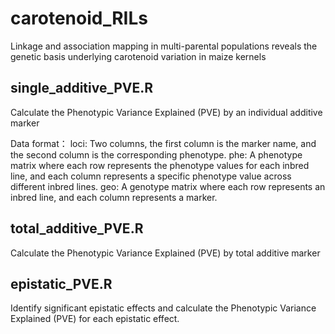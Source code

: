 # carotenoid_RILs
Linkage and association mapping in multi-parental populations reveals the genetic basis underlying carotenoid variation in maize kernels

## single_additive_PVE.R
Calculate the Phenotypic Variance Explained (PVE) by an individual additive marker

Data format：
loci: Two columns, the first column is the marker name, and the second column is the corresponding phenotype.
phe: A phenotype matrix where each row represents the phenotype values for each inbred line, and each column represents a specific phenotype value across different inbred lines.
geo: A genotype matrix where each row represents an inbred line, and each column represents a marker.

## total_additive_PVE.R
Calculate the Phenotypic Variance Explained (PVE) by total additive marker

## epistatic_PVE.R
Identify significant epistatic effects and calculate the Phenotypic Variance Explained (PVE) for each epistatic effect.
